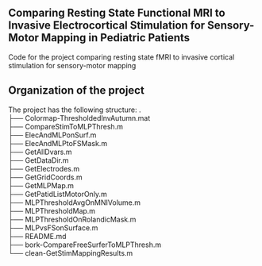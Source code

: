 ## Comparing Resting State Functional MRI to Invasive Electrocortical Stimulation for Sensory-Motor Mapping in Pediatric Patients
Code for the project comparing resting state fMRI to invasive cortical stimulation for sensory-motor mapping

## Organization of the  project

The project has the following structure:
    .  
    ├── Colormap-ThresholdedInvAutumn.mat  
    ├── CompareStimToMLPThresh.m  
    ├── ElecAndMLPonSurf.m  
    ├── ElecAndMLPtoFSMask.m  
    ├── GetAllDvars.m  
    ├── GetDataDir.m  
    ├── GetElectrodes.m  
    ├── GetGridCoords.m  
    ├── GetMLPMap.m  
    ├── GetPatidListMotorOnly.m  
    ├── MLPThresholdAvgOnMNIVolume.m  
    ├── MLPThresholdMap.m  
    ├── MLPThresholdOnRolandicMask.m  
    ├── MLPvsFSonSurface.m  
    ├── README.md  
    ├── bork-CompareFreeSurferToMLPThresh.m  
    └── clean-GetStimMappingResults.m  
